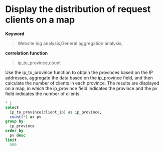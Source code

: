 # Display the distribution of request clients on a map

**Keyword**

> Website log analysis,General aggregation analysis,

**correlation function**

> ip_to_province,count

Use the ip_to_province function to obtain the provinces based on the IP addresses, aggregate the data based on the ip_province field, and then calculate the number of clients in each province. The results are displayed on a map, in which the ip_province field indicates the province and the pv field indicates the number of clients.

```SQL
* |
select
  ip_to_province(client_ip) as ip_province,
  count(*) as pv
group by
  ip_province
order by
  pv desc
limit
  500
```
